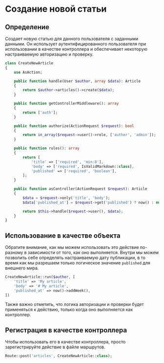 # Создание новой статьи

## Определение

Создает новую статью для данного пользователя с заданными данными. Он использует аутентифицированного пользователя при использовании в качестве контроллера и обеспечивает некоторую настраиваемую авторизацию и проверку.

```php
class CreateNewArticle
{
    use AsAction;

    public function handle(User $author, array $data): Article
    {
        return $author->articles()->create($data);
    }

    public function getControllerMiddleware(): array
    {
        return ['auth'];
    }

    public function authorize(ActionRequest $request): bool
    {
        return in_array($request->user()->role, ['author', 'admin']);
    }

    public function rules(): array
    {
        return [
            'title' => ['required', 'min:8'],
            'body' => ['required', IsValidMarkdown::class],
            'published' => ['required', 'boolean'],
        ];
    }

    public function asController(ActionRequest $request): Article
    {
        $data = $request->only('title', 'body');
        $data['published_at'] = $request->get('published') ? now() : null;

        return $this->handle($request->user(), $data);
    }
}
```

## Использование в качестве объекта

Обратите внимание, как мы можем использовать это действие по-разному в зависимости от того, как оно выполняется. Внутри мы можем позволить себе определять настраиваемую дату публикации, в то время как мы разрешаем только логическое значение `published` для внешнего мира.

```php
CreateNewArticle::run($author, [
    'title' => 'My article',
    'body' => '# My article',
    'published_at' => now()->addWeek(),
])
```

Также важно отметить, что логика авторизации и проверки будет применяться к действию, только когда оно выполняется как контроллер.

## Регистрация в качестве контроллера

Чтобы использовать его в качестве контроллера, просто зарегистрируйте действие в файле маршрутов.

```php
Route::post('articles', CreateNewArticle::class);
```
